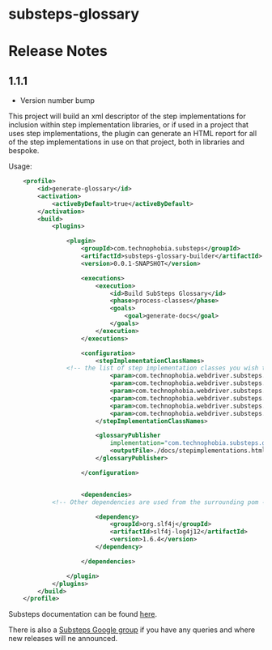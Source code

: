 substeps-glossary
=================

Release Notes
=============

1.1.1
-----
* Version number bump

This project will build an xml descriptor of the step implementations for inclusion within step implementation libraries, or if used in a project that uses step implementations,  the plugin can generate an HTML report for all of the step implementations in use on that project, both in libraries and bespoke.

Usage:
```xml
    <profile>
        <id>generate-glossary</id>
        <activation>
            <activeByDefault>true</activeByDefault>
        </activation>
        <build>
            <plugins>

                <plugin>
                    <groupId>com.technophobia.substeps</groupId>
                    <artifactId>substeps-glossary-builder</artifactId>
                    <version>0.0.1-SNAPSHOT</version>

                    <executions>
                        <execution>
                            <id>Build SubSteps Glossary</id>
                            <phase>process-classes</phase>
                            <goals>
                                <goal>generate-docs</goal>
                            </goals>
                        </execution>
                    </executions>

                    <configuration>
                        <stepImplementationClassNames>
				<!-- the list of step implementation classes you wish to document, these classes must reside in the source of the project or in a depedency of this pom -->	
                            <param>com.technophobia.webdriver.substeps.impl.AssertionWebDriverSubStepImplementations</param>
                            <param>com.technophobia.webdriver.substeps.impl.ActionWebDriverSubStepImplementations</param>
                            <param>com.technophobia.webdriver.substeps.impl.FinderWebDriverSubStepImplementations</param>
                            <param>com.technophobia.webdriver.substeps.impl.FormWebDriverSubStepImplementations</param>
                            <param>com.technophobia.webdriver.substeps.impl.StartupWebDriverSubStepImplementations</param>
                            <param>com.technophobia.webdriver.substeps.impl.TableSubStepImplementations</param>
                        </stepImplementationClassNames>

                        <glossaryPublisher
                            implementation="com.technophobia.substeps.glossary.HTMLSubstepsPublisher">
                            <outputFile>./docs/stepimplementations.html</outputFile>
                        </glossaryPublisher>

                    </configuration>


                    <dependencies>
			<!-- Other dependencies are used from the surrounding pom -->

                        <dependency>
                            <groupId>org.slf4j</groupId>
                            <artifactId>slf4j-log4j12</artifactId>
                            <version>1.6.4</version>
                        </dependency>

                    </dependencies>

                </plugin>
            </plugins>
        </build>
    </profile>
```   


Substeps documentation can be found [here](http://substeps.technophobia.com/ "Substeps documentation").  

There is also a [Substeps Google group](http://groups.google.com/group/substeps?hl=en-GB "Substeps Google group") if you have any queries and where new releases will ne announced.
